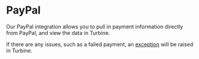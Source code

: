 # PayPal
Our PayPal integration allows you to pull in payment information directly from PayPal, and view the data in Turbine.
 
If there are any issues, such as a failed payment, an [exception](/exceptions/order-to-cash) will be raised in Turbine.

